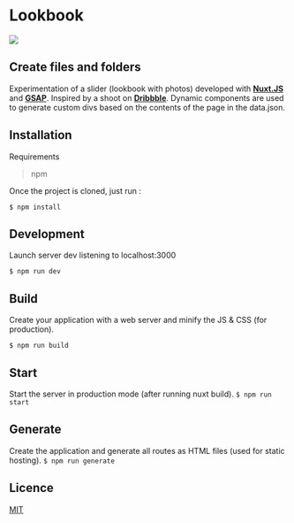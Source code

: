 # Lookbook
![](https://i.giphy.com/media/vN3pY8mh8RvUicse73/source.gif)

## Create files and folders

Experimentation of a slider (lookbook with photos) developed with [**Nuxt.JS**](https://fr.nuxtjs.org/) and [**GSAP**](https://greensock.com/gsap). Inspired by a shoot on [**Dribbble**](http://dribbble.com). Dynamic components are used to generate custom divs based on the contents of the page in the data.json.

## Installation
Requirements 

> npm

 Once the project is cloned, just run : 

`$ npm install` 

## Development
Launch server dev listening to localhost:3000 

`$ npm run dev` 


## Build 
Create your application with a web server and minify the JS & CSS (for production). 

`$ npm run build` 

## Start 
Start the server in production mode (after running nuxt build). 
`$ npm run start` 

## Generate 
Create the application and generate all routes as HTML files (used for static hosting). 
`$ npm run generate` 

## Licence

[MIT](https://choosealicense.com/licenses/mit/)
